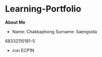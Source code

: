 # **Learning-Portfolio**

**About Me**

- Name: Chakkaphong     Surname: Saengsida

68332110181-5

- สาขา ECP1N
